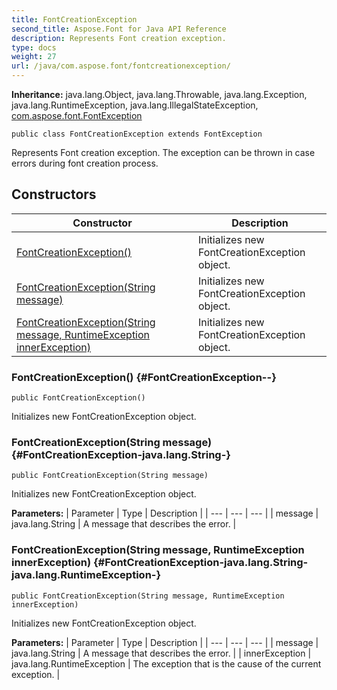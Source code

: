 ```yaml
---
title: FontCreationException
second_title: Aspose.Font for Java API Reference
description: Represents Font creation exception.
type: docs
weight: 27
url: /java/com.aspose.font/fontcreationexception/
---
```

**Inheritance:**
java.lang.Object, java.lang.Throwable, java.lang.Exception, java.lang.RuntimeException, java.lang.IllegalStateException, [com.aspose.font.FontException](../../com.aspose.font/fontexception)
```
public class FontCreationException extends FontException
```

Represents Font creation exception. The exception can be thrown in case errors during font creation process.
## Constructors

| Constructor | Description |
| --- | --- |
| [FontCreationException()](#FontCreationException--) | Initializes new  FontCreationException  object. |
| [FontCreationException(String message)](#FontCreationException-java.lang.String-) | Initializes new  FontCreationException  object. |
| [FontCreationException(String message, RuntimeException innerException)](#FontCreationException-java.lang.String-java.lang.RuntimeException-) | Initializes new  FontCreationException  object. |
### FontCreationException() {#FontCreationException--}
```
public FontCreationException()
```


Initializes new  FontCreationException  object.

### FontCreationException(String message) {#FontCreationException-java.lang.String-}
```
public FontCreationException(String message)
```


Initializes new  FontCreationException  object.

**Parameters:**
| Parameter | Type | Description |
| --- | --- | --- |
| message | java.lang.String | A message that describes the error. |

### FontCreationException(String message, RuntimeException innerException) {#FontCreationException-java.lang.String-java.lang.RuntimeException-}
```
public FontCreationException(String message, RuntimeException innerException)
```


Initializes new  FontCreationException  object.

**Parameters:**
| Parameter | Type | Description |
| --- | --- | --- |
| message | java.lang.String | A message that describes the error. |
| innerException | java.lang.RuntimeException | The exception that is the cause of the current exception. |

